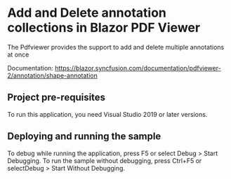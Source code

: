 # Add and Delete annotation collections in Blazor PDF Viewer
The Pdfviewer provides the support to add and delete multiple annotations at once

Documentation: https://blazor.syncfusion.com/documentation/pdfviewer-2/annotation/shape-annotation

## Project pre-requisites
To run this application, you need Visual Studio 2019 or later versions.

## Deploying and running the sample
To debug while running the application, press F5 or select Debug > Start Debugging. To run the sample without debugging, press Ctrl+F5 or selectDebug > Start Without Debugging.